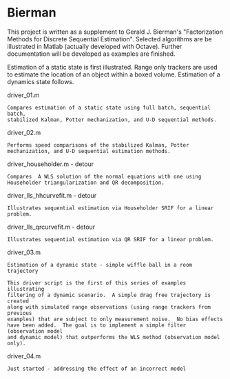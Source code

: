 Bierman
=======

This project is written as a supplement to Gerald J. Bierman's "Factorization
Methods for Discrete Sequential Estimation".  Selected algorithms are be
illustrated in Matlab (actually developed with Octave).  Further documentation
will be developed as examples are finished.

Estimation of a static state is first illustrated.  Range only trackers are
used to estimate the location of an object within a boxed volume.
Estimation of a dynamics state follows.

driver_01.m
```
Compares estimation of a static state using full batch, sequential batch,
stabilized Kalman, Potter mechanization, and U-D sequential methods.
```

driver_02.m
```
Performs speed comparisons of the stabilized Kalman, Potter
mechanization, and U-D sequential estimation methods.
```

driver_householder.m - detour
```
Compares  A WLS solution of the normal equations with one using
Householder triangularization and QR decomposition.
```

driver_lls_hhcurvefit.m - detour
```
Illustrates sequential estimation via Householder SRIF for a linear
problem.
```

driver_lls_qrcurvefit.m - detour
```
Illustrates sequential estimation via QR SRIF for a linear problem.
```

driver_03.m
```
Estimation of a dynamic state - simple wiffle ball in a room trajectory

This driver script is the first of this series of examples illustrating
filtering of a dynamic scenario.  A simple drag free trajectory is created
along with simulated range observations (using range trackers from previous
examples) that are subject to only measurement noise.  No bias effects
have been added.  The goal is to implement a simple filter (observation model
and dynamic model) that outperforms the WLS method (observation model only).
```

driver_04.m
```
Just started - addressing the effect of an incorrect model
```


